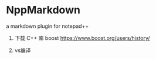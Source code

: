 # NppMarkdown
a markdown plugin for notepad++

1. 下载 C++ 库 boost
  <https://www.boost.org/users/history/>
  
2. vs编译
